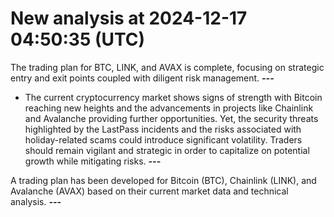 # New analysis at 2024-12-17 04:50:35 (UTC)

The trading plan for BTC, LINK, and AVAX is complete, focusing on strategic entry and exit points coupled with diligent risk management.
___---___

- The current cryptocurrency market shows signs of strength with Bitcoin reaching new heights and the advancements in projects like Chainlink and Avalanche providing further opportunities. Yet, the security threats highlighted by the LastPass incidents and the risks associated with holiday-related scams could introduce significant volatility. Traders should remain vigilant and strategic in order to capitalize on potential growth while mitigating risks.
___---___

A trading plan has been developed for Bitcoin (BTC), Chainlink (LINK), and Avalanche (AVAX) based on their current market data and technical analysis.
___---___

